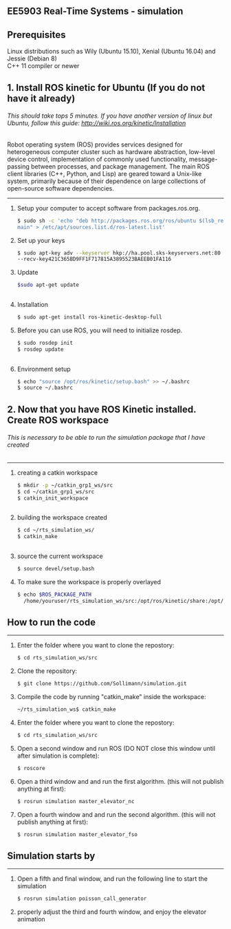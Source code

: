 ## EE5903 Real-Time Systems - simulation

## Prerequisites

Linux distributions such as Wily (Ubuntu 15.10), Xenial (Ubuntu 16.04) and Jessie (Debian 8)<br />
C++ 11 compiler or newer

## 1. Install ROS kinetic for Ubuntu (If you do not have it already) ##

###### This should take tops 5 minutes. If you have another version of linux but Ubuntu, follow this guide: http://wiki.ros.org/kinetic/Installation ######

Robot operating system (ROS) provides services designed for heterogeneous computer cluster such as hardware abstraction, low-level device control, implementation of commonly used functionality, message-passing between processes, and package management. The main ROS client libraries (C++, Python, and Lisp) are geared toward a Unix-like system, primarily because of their dependence on large collections of open-source software dependencies.


-------------------------

1. Setup your computer to accept software from packages.ros.org.
	```bash
	$ sudo sh -c 'echo "deb http://packages.ros.org/ros/ubuntu $(lsb_release -sc)
	main" > /etc/apt/sources.list.d/ros-latest.list'
	```

2. Set up your keys
	```bash
	$ sudo apt-key adv --keyserver hkp://ha.pool.sks-keyservers.net:80
	--recv-key421C365BD9FF1F717815A3895523BAEEB01FA116
	```

3. Update
	```bash
	$sudo apt-get update
  
4. Installation
	```bash
	$ sudo apt-get install ros-kinetic-desktop-full
	```

5. Before you can use ROS, you will need to initialize rosdep. 
	```bash
	$ sudo rosdep init
	$ rosdep update
  

6. Environment setup
	```bash
	$ echo "source /opt/ros/kinetic/setup.bash" >> ~/.bashrc
	$ source ~/.bashrc


## 2. Now that you have ROS Kinetic installed. Create ROS workspace ##
###### This is necessary to be able to run the simulation package that I have created
-------------------------

1. creating a catkin workspace
	```bash
	$ mkdir -p ~/catkin_grp1_ws/src
	$ cd ~/catkin_grp1_ws/src
	$ catkin_init_workspace
  
2. building the workspace created
	```bash
	$ cd ~/rts_simulation_ws/
	$ catkin_make
  
3. source the current workspace
	```bash
	$ source devel/setup.bash
	```
4. To make sure the workspace is properly overlayed
	```bash
	$ echo $ROS_PACKAGE_PATH
	  /home/youruser/rts_simulation_ws/src:/opt/ros/kinetic/share:/opt/ros/kinetic/stacks 


## How to run the code ##
-------------------------
1. Enter the folder where you want to clone the repostory:
	```bash
	$ cd rts_simulation_ws/src
	```

2. Clone the repository: 
	```bash
	$ git clone https://github.com/Sollimann/simulation.git
	```

3. Compile the code by running "catkin_make" inside the workspace:
	```bash
	~/rts_simulation_ws$ catkin_make
	```
4. Enter the folder where you want to clone the repostory:
	```bash
	$ cd rts_simulation_ws/src
	```
  
5. Open a second window and run ROS (DO NOT close this window until after simulation is complete): 
	```bash
	$ roscore
	```

6. Open a third window and and run the first algorithm. (this will not publish anything at first):
	```bash
	$ rosrun simulation master_elevator_nc
	```
  
7. Open a fourth window and and run the second algorithm. (this will not publish anything at first):
	```bash
	$ rosrun simulation master_elevator_fso
	```
## Simulation starts by ##
-------------------------
1. Open a fifth and final window, and run the following line to start the simulation
	```bash
	$ rosrun simulation poisson_call_generator
	```
2. properly adjust the third and fourth window, and enjoy the elevator animation

